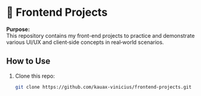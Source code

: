# 📘 Frontend Projects

**Purpose:**  
This repository contains my front-end projects to practice and demonstrate various UI/UX and client‑side concepts in real‑world scenarios.

## How to Use
1. Clone this repo:
   ```bash
   git clone https://github.com/kauax-vinicius/frontend-projects.git
